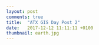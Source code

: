 ```yaml
---
layout: post
comments: true
title:  "ATX GIS Day Post 2"
date:   2017-12-12 11:11:11 +0100
thumbnail: earth.jpg
---
```

